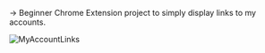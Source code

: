 -> Beginner Chrome Extension project to simply display links to my accounts.

![MyAccountLinks](https://user-images.githubusercontent.com/88919299/148800439-34fee43a-d9b3-4f71-bdc9-f1a04e0531dc.PNG)
